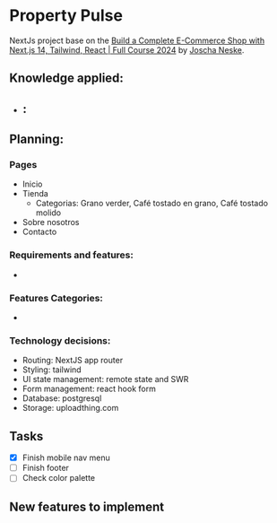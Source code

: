 # Property Pulse

NextJs project base on the [Build a Complete E-Commerce Shop with Next.js 14, Tailwind, React | Full Course 2024](https://youtu.be/SG82Aqcaaa0?si=k6pEPV9ZSFVsRsIR) by [Joscha Neske](https://github.com/joschan21/).

## Knowledge applied:

- ## :

## Planning:

### Pages

- Inicio
- Tienda
  - Categorias: Grano verder, Café tostado en grano, Café tostado molido
- Sobre nosotros
- Contacto

### Requirements and features:

-

### Features Categories:

-

### Technology decisions:

- Routing: NextJS app router
- Styling: tailwind
- UI state management: remote state and SWR
- Form management: react hook form
- Database: postgresql
- Storage: uploadthing.com

## Tasks

- [x] Finish mobile nav menu
- [ ] Finish footer
- [ ] Check color palette

## New features to implement
